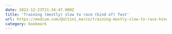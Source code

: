 ```yaml
---
date: 2022-12-23T21:34:47.000Z
title: 'Training (mostly) slow to race (kind of) fast'
url: https://medium.com/@altini_marco/training-mostly-slow-to-race-kind-of-fast-e604b2f0a910
category: bookmark
---
```

